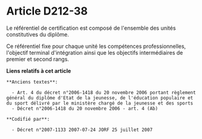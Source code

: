 # Article D212-38

Le référentiel de certification est composé de l'ensemble des unités constitutives du diplôme.

Ce référentiel fixe pour chaque unité les compétences professionnelles, l'objectif terminal d'intégration ainsi que les
objectifs intermédiaires de premier et second rangs.

**Liens relatifs à cet article**

	**Anciens textes**:

	  - Art. 4 du décret n°2006-1418 du 20 novembre 2006 portant règlement général du diplôme d'Etat de la jeunesse, de l'éducation populaire et du sport délivré par le ministère chargé de la jeunesse et des sports
	  - Décret n°2006-1418 du 20 novembre 2006 - art. 4 (Ab)

	**Codifié par**:

	  - Décret n°2007-1133 2007-07-24 JORF 25 juillet 2007
